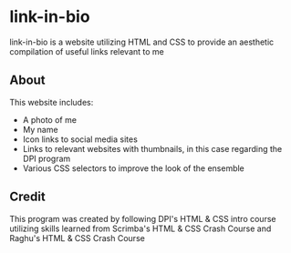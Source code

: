 # link-in-bio

link-in-bio is a website utilizing HTML and CSS to provide an aesthetic compilation of useful links relevant to me

## About

This website includes:
- A photo of me
- My name
- Icon links to social media sites
- Links to relevant websites with thumbnails, in this case regarding the DPI program
- Various CSS selectors to improve the look of the ensemble

## Credit

This program was created by following DPI's HTML & CSS intro course utilizing skills learned from Scrimba's HTML & CSS Crash Course and Raghu's HTML & CSS Crash Course
